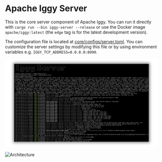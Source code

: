 # Apache Iggy Server

This is the core server component of Apache Iggy. You can run it directly with `cargo run --bin iggy-server --release` or use the Docker image `apache/iggy:latest` (the `edge` tag is for the latest development version).

The configuration file is located at [core/configs/server.toml](https://github.com/apache/iggy/blob/master/core/configs/server.toml). You can customize the server settings by modifying this file or by using environment variables e.g. `IGGY_TCP_ADDRESS=0.0.0.0:8090`.

![Server](../../assets/server.png)

![Architecture](../../assets/iggy_architecture.png)
